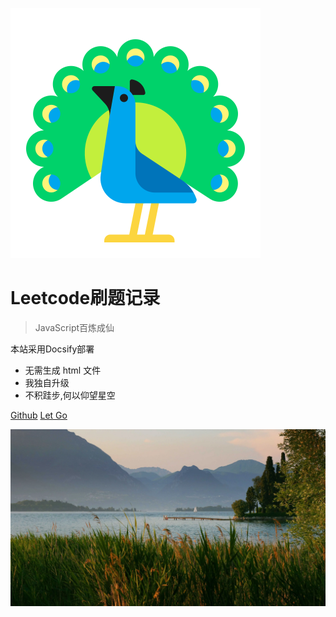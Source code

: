 <!-- _coverpage.md -->

![](./peacock_flat.png)

# Leetcode刷题记录

> JavaScript百炼成仙

 本站采用Docsify部署
- 无需生成 html 文件
- 我独自升级
- 不积跬步,何以仰望星空

[Github](https://github.com/xieleihan) [Let Go](/README.md)


![](./_media/bg.webp)